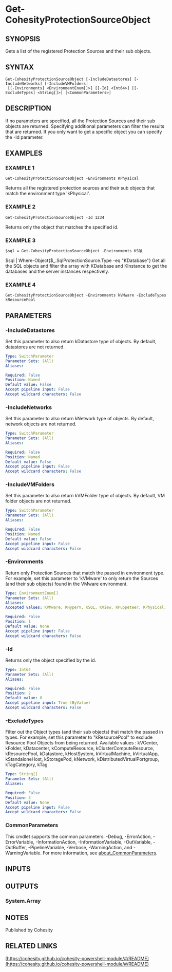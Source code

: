 # Get-CohesityProtectionSourceObject

## SYNOPSIS
Gets a list of the registered Protection Sources and their sub objects.

## SYNTAX

```
Get-CohesityProtectionSourceObject [-IncludeDatastores] [-IncludeNetworks] [-IncludeVMFolders]
 [[-Environments] <EnvironmentEnum[]>] [[-Id] <Int64>] [[-ExcludeTypes] <String[]>] [<CommonParameters>]
```

## DESCRIPTION
If no parameters are specified, all the Protection Sources and their sub objects are returned.
Specifying additional parameters can filter the results that are returned.
If you only want to get a specific object you can specify the -Id parameter.

## EXAMPLES

### EXAMPLE 1
```
Get-CohesityProtectionSourceObject -Environments KPhysical
```

Returns all the registered protection sources and their sub objects that match the environment type 'kPhysical'.

### EXAMPLE 2
```
Get-CohesityProtectionSourceObject -Id 1234
```

Returns only the object that matches the specified id.

### EXAMPLE 3
```
$sql = Get-CohesityProtectionSourceObject -Environments KSQL
```

$sql | Where-Object{$_.SqlProtectionSource.Type -eq "KDatabase"}
Get all the SQL objects and filter the array with KDatabase and KInstance to get the databases and the server instances respectively.

### EXAMPLE 4
```
Get-CohesityProtectionSourceObject -Environments kVMware -ExcludeTypes kResourcePool
```

## PARAMETERS

### -IncludeDatastores
Set this parameter to also return kDatastore type of objects.
By default, datastores are not returned.

```yaml
Type: SwitchParameter
Parameter Sets: (All)
Aliases:

Required: False
Position: Named
Default value: False
Accept pipeline input: False
Accept wildcard characters: False
```

### -IncludeNetworks
Set this parameter to also return kNetwork type of objects.
By default, network objects are not returned.

```yaml
Type: SwitchParameter
Parameter Sets: (All)
Aliases:

Required: False
Position: Named
Default value: False
Accept pipeline input: False
Accept wildcard characters: False
```

### -IncludeVMFolders
Set this parameter to also return kVMFolder type of objects.
By default, VM folder objects are not returned.

```yaml
Type: SwitchParameter
Parameter Sets: (All)
Aliases:

Required: False
Position: Named
Default value: False
Accept pipeline input: False
Accept wildcard characters: False
```

### -Environments
Return only Protection Sources that match the passed in environment type.
For example, set this parameter to 'kVMware' to only return the Sources (and their sub objects) found in the VMware environment.

```yaml
Type: EnvironmentEnum[]
Parameter Sets: (All)
Aliases:
Accepted values: KVMware, KHyperV, KSQL, KView, KPuppeteer, KPhysical, KPure, KNimble, KAzure, KNetapp, KAgent, KGenericNas, KAcropolis, KPhysicalFiles, KIsilon, KGPFS, KKVM, KAWS, KExchange, KHyperVVSS, KOracle, KGCP, KFlashBlade, KAWSNative, KO365, KO365Outlook, KHyperFlex, KGCPNative, KAzureNative, KKubernetes, KElastifile, KAD, KRDSSnapshotManager, KVCD

Required: False
Position: 1
Default value: None
Accept pipeline input: False
Accept wildcard characters: False
```

### -Id
Returns only the object specified by the id.

```yaml
Type: Int64
Parameter Sets: (All)
Aliases:

Required: False
Position: 2
Default value: 0
Accept pipeline input: True (ByValue)
Accept wildcard characters: False
```

### -ExcludeTypes
Filter out the Object types (and their sub objects) that match the passed in types.
For example, set this parameter to "kResourcePool" to exclude Resource Pool Objects from being returned.
Available values : kVCenter, kFolder, kDatacenter, kComputeResource, kClusterComputeResource, kResourcePool, kDatastore, kHostSystem, kVirtualMachine, kVirtualApp, kStandaloneHost, kStoragePod, kNetwork, kDistributedVirtualPortgroup, kTagCategory, kTag

```yaml
Type: String[]
Parameter Sets: (All)
Aliases:

Required: False
Position: 3
Default value: None
Accept pipeline input: False
Accept wildcard characters: False
```

### CommonParameters
This cmdlet supports the common parameters: -Debug, -ErrorAction, -ErrorVariable, -InformationAction, -InformationVariable, -OutVariable, -OutBuffer, -PipelineVariable, -Verbose, -WarningAction, and -WarningVariable. For more information, see [about_CommonParameters](http://go.microsoft.com/fwlink/?LinkID=113216).

## INPUTS

## OUTPUTS

### System.Array
## NOTES
Published by Cohesity

## RELATED LINKS

[https://cohesity.github.io/cohesity-powershell-module/#/README](https://cohesity.github.io/cohesity-powershell-module/#/README)

